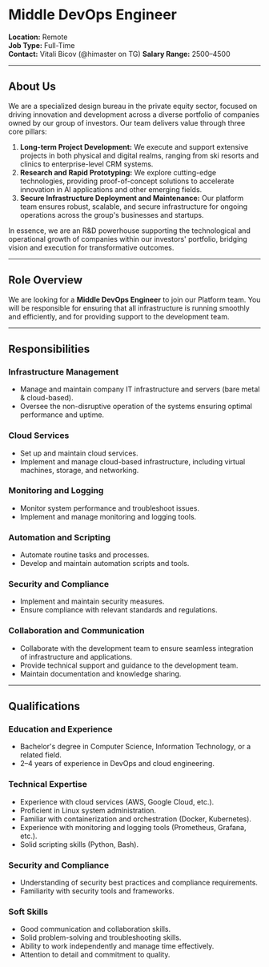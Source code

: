# Middle DevOps Engineer

**Location:** Remote  
**Job Type:** Full-Time  
**Contact:** Vitali Bicov (@himaster on TG)
**Salary Range:** $2500–$4500  

---

## About Us  

We are a specialized design bureau in the private equity sector, focused on driving innovation and development across a diverse portfolio of companies owned by our group of investors. Our team delivers value through three core pillars:  

1. **Long-term Project Development:** We execute and support extensive projects in both physical and digital realms, ranging from ski resorts and clinics to enterprise-level CRM systems.  
2. **Research and Rapid Prototyping:** We explore cutting-edge technologies, providing proof-of-concept solutions to accelerate innovation in AI applications and other emerging fields.  
3. **Secure Infrastructure Deployment and Maintenance:** Our platform team ensures robust, scalable, and secure infrastructure for ongoing operations across the group's businesses and startups.  

In essence, we are an R&D powerhouse supporting the technological and operational growth of companies within our investors' portfolio, bridging vision and execution for transformative outcomes.  

---

## Role Overview  

We are looking for a **Middle DevOps Engineer** to join our Platform team. You will be responsible for ensuring that all infrastructure is running smoothly and efficiently, and for providing support to the development team.

---

## Responsibilities  

### Infrastructure Management  

- Manage and maintain company IT infrastructure and servers (bare metal & cloud-based).  
- Oversee the non-disruptive operation of the systems ensuring optimal performance and uptime.  

### Cloud Services  

- Set up and maintain cloud services.  
- Implement and manage cloud-based infrastructure, including virtual machines, storage, and networking.  

### Monitoring and Logging  

- Monitor system performance and troubleshoot issues.  
- Implement and manage monitoring and logging tools.  

### Automation and Scripting  

- Automate routine tasks and processes.  
- Develop and maintain automation scripts and tools.  

### Security and Compliance  

- Implement and maintain security measures.  
- Ensure compliance with relevant standards and regulations.  

### Collaboration and Communication  

- Collaborate with the development team to ensure seamless integration of infrastructure and applications.  
- Provide technical support and guidance to the development team.  
- Maintain documentation and knowledge sharing.  

---

## Qualifications  

### Education and Experience  

- Bachelor's degree in Computer Science, Information Technology, or a related field.  
- 2–4 years of experience in DevOps and cloud engineering.  

### Technical Expertise  

- Experience with cloud services (AWS, Google Cloud, etc.).  
- Proficient in Linux system administration.  
- Familiar with containerization and orchestration (Docker, Kubernetes).  
- Experience with monitoring and logging tools (Prometheus, Grafana, etc.).  
- Solid scripting skills (Python, Bash).  

### Security and Compliance

- Understanding of security best practices and compliance requirements.  
- Familiarity with security tools and frameworks.  

### Soft Skills  

- Good communication and collaboration skills.  
- Solid problem-solving and troubleshooting skills.  
- Ability to work independently and manage time effectively.  
- Attention to detail and commitment to quality.  
